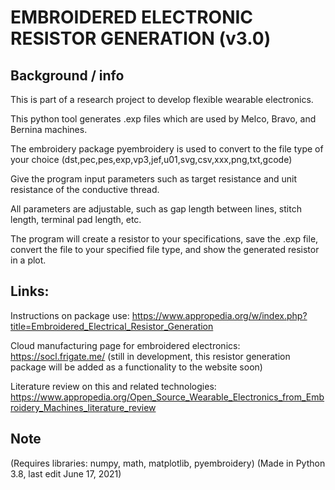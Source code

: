 # EMBROIDERED ELECTRONIC RESISTOR GENERATION (v3.0)

## Background / info
This is part of a research project to develop flexible wearable electronics. 

This python tool generates .exp files which are used by Melco, Bravo, and Bernina machines.

The embroidery package pyembroidery is used to convert to the file type of your choice (dst,pec,pes,exp,vp3,jef,u01,svg,csv,xxx,png,txt,gcode)


Give the program input parameters such as target resistance and unit resistance of the conductive thread. 

All parameters are adjustable, such as gap length between lines, stitch length, terminal pad length, etc. 


The program will create a resistor to your specifications, save the .exp file, convert the file to your specified file type, and show the generated resistor in a plot. 


## Links:
Instructions on package use:
https://www.appropedia.org/w/index.php?title=Embroidered_Electrical_Resistor_Generation

Cloud manufacturing page for embroidered electronics:
https://socl.frigate.me/
(still in development, this resistor generation package will be added as a functionality to the website soon)

Literature review on this and related technologies:
https://www.appropedia.org/Open_Source_Wearable_Electronics_from_Embroidery_Machines_literature_review

## Note
(Requires libraries: numpy, math, matplotlib, pyembroidery)
(Made in Python 3.8, last edit June 17, 2021)
